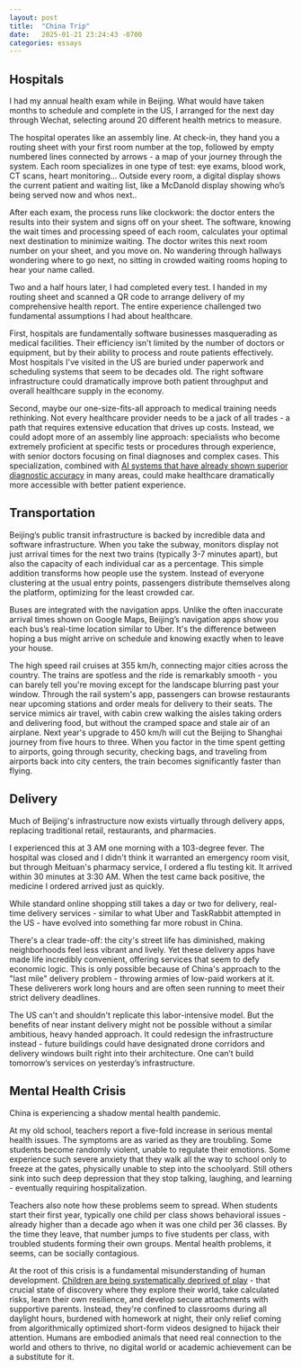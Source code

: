 ```yaml
---
layout: post
title:  "China Trip"
date:   2025-01-21 23:24:43 -0700
categories: essays
---
```


## Hospitals

I had my annual health exam while in Beijing. What would have taken months to schedule and complete in the US, I arranged for the next day through Wechat, selecting around 20 different health metrics to measure. 

The hospital operates like an assembly line. At check-in, they hand you a routing sheet with your first room number at the top, followed by empty numbered lines connected by arrows - a map of your journey through the system. Each room specializes in one type of test: eye exams, blood work, CT scans, heart monitoring… Outside every room, a digital display shows the current patient and waiting list, like a McDanold display showing who’s being served now and whos next..

After each exam, the process runs like clockwork: the doctor enters the results into their system and signs off on your sheet. The software, knowing the wait times and processing speed of each room, calculates your optimal next destination to minimize waiting. The doctor writes this next room number on your sheet, and you move on. No wandering through hallways wondering where to go next, no sitting in crowded waiting rooms hoping to hear your name called.

Two and a half hours later, I had completed every test. I handed in my routing sheet and scanned a QR code to arrange delivery of my comprehensive health report. The entire experience challenged two fundamental assumptions I had about healthcare.

First, hospitals are fundamentally software businesses masquerading as medical facilities. Their efficiency isn't limited by the number of doctors or equipment, but by their ability to process and route patients effectively. Most hospitals I've visited in the US are buried under paperwork and scheduling systems that seem to be decades old. The right software infrastructure could dramatically improve both patient throughput and overall healthcare supply in the economy.

Second, maybe our one-size-fits-all approach to medical training needs rethinking. Not every healthcare provider needs to be a jack of all trades - a path that requires extensive education that drives up costs. Instead, we could adopt more of an assembly line approach: specialists who become extremely proficient at specific tests or procedures through experience, with senior doctors focusing on final diagnoses and complex cases. This specialization, combined with [AI systems that have already shown superior diagnostic accuracy](https://www.health.harvard.edu/blog/can-ai-answer-medical-questions-better-than-your-doctor-202403273028) in many areas, could make healthcare dramatically more accessible with better patient experience. 


## Transportation

Beijing’s public transit infrastructure is backed by incredible data and software infrastructure. When you take the subway, monitors display not just arrival times for the next two trains (typically 3-7 minutes apart), but also the capacity of each individual car as a percentage. This simple addition transforms how people use the system. Instead of everyone clustering at the usual entry points, passengers distribute themselves along the platform, optimizing for the least crowded car.

Buses are integrated with the navigation apps. Unlike the often inaccurate arrival times shown on Google Maps, Beijing’s navigation apps show you each bus’s real-time location similar to Uber. It's the difference between hoping a bus might arrive on schedule and knowing exactly when to leave your house.

The high speed rail cruises at 355 km/h, connecting major cities across the country. The trains are spotless and the ride is remarkably smooth - you can barely tell you're moving except for the landscape blurring past your window. Through the rail system's app, passengers can browse restaurants near upcoming stations and order meals for delivery to their seats. The service mimics air travel, with cabin crew walking the aisles taking orders and delivering food, but without the cramped space and stale air of an airplane. Next year's upgrade to 450 km/h will cut the Beijing to Shanghai journey from five hours to three. When you factor in the time spent getting to airports, going through security, checking bags, and traveling from airports back into city centers, the train becomes significantly faster than flying.

## Delivery

Much of Beijing's infrastructure now exists virtually through delivery apps, replacing traditional retail, restaurants, and pharmacies. 

I experienced this at 3 AM one morning with a 103-degree fever. The hospital was closed and I didn't think it warranted an emergency room visit, but through Meituan's pharmacy service, I ordered a flu testing kit. It arrived within 30 minutes at 3:30 AM. When the test came back positive, the medicine I ordered arrived just as quickly. 

While standard online shopping still takes a day or two for delivery, real-time delivery services - similar to what Uber and TaskRabbit attempted in the US - have evolved into something far more robust in China.

There's a clear trade-off: the city's street life has diminished, making neighborhoods feel less vibrant and lively. Yet these delivery apps have made life incredibly convenient, offering services that seem to defy economic logic. This is only possible because of China's approach to the "last mile" delivery problem - throwing armies of low-paid workers at it. These deliverers work long hours and are often seen running to meet their strict delivery deadlines.

The US can't and shouldn't replicate this labor-intensive model. But the benefits of near instant delivery might not be possible without a similar ambitious, heavy handed approach.  It could redesign the infrastructure instead - future buildings could have designated drone corridors and delivery windows built right into their architecture. One can’t build tomorrow’s services on yesterday’s infrastructure. 


## Mental Health Crisis

China is experiencing a shadow mental health pandemic.

At my old school, teachers report a five-fold increase in serious mental health issues. The symptoms are as varied as they are troubling. Some students become randomly violent, unable to regulate their emotions. Some experience such severe anxiety that they walk all the way to school only to freeze at the gates, physically unable to step into the schoolyard. Still others sink into such deep depression that they stop talking, laughing, and learning - eventually requiring hospitalization.

Teachers also note how these problems seem to spread. When students start their first year, typically one child per class shows behavioral issues - already higher than a decade ago when it was one child per 36 classes. By the time they leave, that number jumps to five students per class, with troubled students forming their own groups. Mental health problems, it seems, can be socially contagious.

At the root of this crisis is a fundamental misunderstanding of human development. [Children are being systematically deprived of play](https://www.anxiousgeneration.com/) - that crucial state of discovery where they explore their world, take calculated risks, learn their own resilience, and develop secure attachments with supportive parents. Instead, they're confined to classrooms during all daylight hours, burdened with homework at night, their only relief coming from algorithmically optimized short-form videos designed to hijack their attention. Humans are embodied animals that need real connection to the world and others to thrive, no digital world or academic achievement can be a substitute for it. 